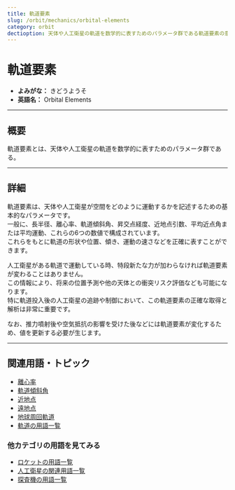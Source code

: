 ```yaml
---
title: 軌道要素
slug: /orbit/mechanics/orbital-elements
category: orbit
dectioption: 天体や人工衛星の軌道を数学的に表すためのパラメータ群である軌道要素の意味・定義・内容について解説します。  
---
```


# 軌道要素

- **よみがな：** きどうようそ  
- **英語名：** Orbital Elements  

---

## 概要

軌道要素とは、天体や人工衛星の軌道を数学的に表すためのパラメータ群である。  

---

## 詳細

軌道要素は、天体や人工衛星が空間をどのように運動するかを記述するための基本的なパラメータです。  
一般に、長半径、離心率、軌道傾斜角、昇交点経度、近地点引数、平均近点角または平均運動、これらの6つの数値で構成されています。  
これらをもとに軌道の形状や位置、傾き、運動の速さなどを正確に表すことができます。  

人工衛星がある軌道で運動している時、特段新たな力が加わらなければ軌道要素が変わることはありません。  
この情報により、将来の位置予測や他の天体との衝突リスク評価なども可能になります。  
特に軌道投入後の人工衛星の追跡や制御において、この軌道要素の正確な取得と解析は非常に重要です。  

なお、推力噴射後や空気抵抗の影響を受けた後などには軌道要素が変化するため、値を更新する必要が生じます。  

---

## 関連用語・トピック

- [離心率](/docs/orbit/mechanics/eccentricity)
- [軌道傾斜角](/docs/orbit/mechanics/inclination)
- [近地点](/docs/orbit/mechanics/perigee)
- [遠地点](/docs/orbit/mechanics/apogee)
- [地球周回軌道](/docs/orbit/type/geocentric-orbit)
- [軌道の用語一覧](/docs/category/orbit)

### 他カテゴリの用語を見てみる
- [ロケットの用語一覧](/docs/category/rocket)
- [人工衛星の関連用語一覧](/docs/category/satellite)
- [探査機の用語一覧](/docs/category/explorer)
